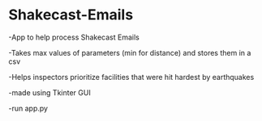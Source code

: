 # Shakecast-Emails

-App to help process Shakecast Emails

-Takes max values of parameters (min for distance) and stores them in a csv

-Helps inspectors prioritize facilities that were hit hardest by earthquakes

-made using Tkinter GUI

-run app.py
